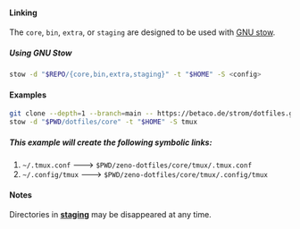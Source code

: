 #### Linking

The `core`, `bin`, `extra`, or `staging` are designed to be used with [GNU stow](https://www.gnu.org/software/stow/).

##### Using GNU Stow

```sh
stow -d "$REPO/{core,bin,extra,staging}" -t "$HOME" -S <config>
```

#### Examples

```sh
git clone --depth=1 --branch=main -- https://betaco.de/strom/dotfiles.git dotfiles
stow -d "$PWD/dotfiles/core" -t "$HOME" -S tmux
```

##### This example will create the following symbolic links:

1. `~/.tmux.conf` 🡒 `$PWD/zeno-dotfiles/core/tmux/.tmux.conf`
2. `~/.config/tmux` 🡒 `$PWD/zeno-dotfiles/core/tmux/.config/tmux`

#### Notes

Directories in **[staging](staging/)** may be disappeared at any time.
